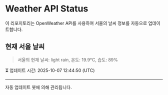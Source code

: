 
# Weather API Status

이 리포지토리는 OpenWeather API를 사용하여 서울의 날씨 정보를 자동으로 업데이트합니다.

## 현재 서울 날씨
> 서울의 현재 날씨: light rain, 온도: 19.9°C, 습도: 89%

⏳ 업데이트 시간: 2025-10-07 12:44:50 (UTC)

---
자동 업데이트 봇에 의해 관리됩니다.
